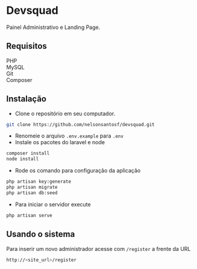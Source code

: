 # Devsquad

Painel Administrativo e Landing Page.

## Requisitos
PHP \
MySQL \
Git \
Composer

## Instalação

- Clone o repositório em seu computador.

```bash
git clone https://github.com/nelsonsantosf/devsquad.git
```

- Renomeie o arquivo ```.env.example``` para ```.env```
- Instale os pacotes do laravel e node

```bash
composer install
node install
```
- Rode os comando para configuração da aplicação

```bash
php artisan key:generate
php artisan migrate
php artisan db:seed
```
- Para iniciar o servidor execute

```bash
php artisan serve
```

## Usando o sistema

Para inserir um novo administrador acesse com ```/register``` a frente da URL

```bash
http://<site_url>/register
```

